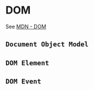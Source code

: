 # DOM

See [MDN - DOM](https://developer.mozilla.org/en-US/docs/Web/API/Document_Object_Model)

## `Document Object Model`

## `DOM Element`

## `DOM Event`
